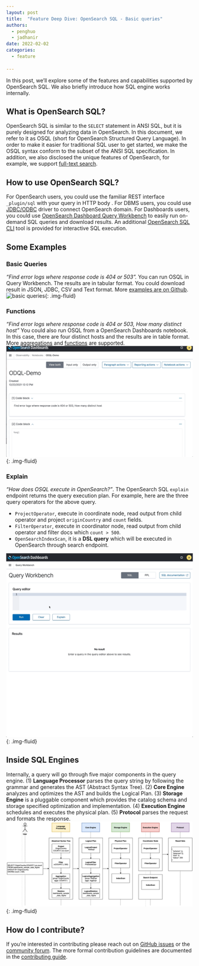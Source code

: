 ```yaml
---
layout: post
title:  "Feature Deep Dive: OpenSearch SQL - Basic queries"
authors: 
  - penghuo
  - jadhanir
date: 2022-02-02
categories: 
  - feature

---
```


In this post, we’ll explore some of the features and capabilities supported by OpenSearch SQL. We also briefly introduce how SQL engine works internally.

## What is OpenSearch SQL?

OpenSearch SQL is similar to the `SELECT` statement in ANSI SQL, but it is purely designed for analyzing data in OpenSearch. In this document, we refer to it as OSQL (short for OpenSearch Structured Query Language). In order to make it easier for traditional SQL user to get started, we make the OSQL syntax conform to the subset of the ANSI SQL specification. In addition, we also disclosed the unique features of OpenSearch, for example, we support [full-text search](https://github.com/opensearch-project/sql/blob/main/docs/user/dql/functions.rst#match).

## How to use OpenSearch SQL?

For OpenSearch users, you could use the familiar REST interface `_plugin/sql` with your query in HTTP body . 
For DBMS users, you could use [JDBC/ODBC](https://opensearch.org/downloads.html#drivers) driver to connect OpenSearch domain.
For Dashboards users, you could use [OpenSearch Dashboard Query Workbench](https://opensearch.org/docs/latest/search-plugins/sql/workbench/) to easily run on-demand SQL queries and download results.
An additional [OpenSearch SQL CLI](https://pypi.org/project/opensearchsql/) tool is provided for interactive SQL execution.

## Some Examples

### Basic Queries

*“Find error logs where response code is 404 or 503”.* 
You can run OSQL in Query Workbench. The results are in tabular format. You could download result in JSON, JDBC, CSV and Text format. More [examples are on Github](https://github.com/opensearch-project/sql/blob/main/docs/user/interfaces/protocol.rst).
![basic queries](/assets/media/blog-images/2022-01-30-opensearch-sql-basic-queries/basic_queries.gif){: .img-fluid}
### Functions

*“Find error logs where response code is 404 or 503, How many distinct host”* 
You could also run OSQL from a OpenSearch Dashboards notebook. In this case, there are four distinct hosts and the results are in table format. More [aggregations](https://github.com/opensearch-project/sql/blob/main/docs/user/dql/aggregations.rst) and [functions](https://github.com/opensearch-project/sql/blob/main/docs/user/dql/functions.rst) are supported.
![functions](/assets/media/blog-images/2022-01-30-opensearch-sql-basic-queries/functions.gif){: .img-fluid}
### Explain

*“How does OSQL execute in OpenSearch?”*. The OpenSearch SQL `explain` endpoint returns the query execution plan. For example, here are the three query operators for the above query.

* `ProjectOperator`, execute in coordinate node, read output from child operator and project `originCountry` and `count` fields.
* `FilterOperator`, execute in coordinator node, read output from child operator and filter docs which `count > 500`.
* `OpenSearchIndexScan`, it is a **DSL query** which will be executed in OpenSearch through search endpoint.

![explain](/assets/media/blog-images/2022-01-30-opensearch-sql-basic-queries/explain.gif){: .img-fluid}
## Inside SQL Engines

Internally, a query will go through five major components in the query engine. (1) **Language Processor** parses the query string by following the grammar and generates the AST (Abstract Syntax Tree). (2) **Core Engine** analyzes and optimizes the AST and builds the Logical Plan. (3) **Storage Engine** is a pluggable component which provides the catalog schema and storage specified optimization and implementation. (4) **Execution Engine** schedules and executes the physical plan. (5) **Protocol** parses the request and formats the response. 
![architecture](/assets/media/blog-images/2022-01-30-opensearch-sql-basic-queries/architecture.png){: .img-fluid}
## How do I contribute?

If you’re interested in contributing please reach out on [GitHub issues](https://github.com/opensearch-project/sql/issues) or the [community forum](https://discuss.opendistrocommunity.dev/). The more formal contribution guidelines are documented in the [contributing guide](https://github.com/opensearch-project/sql/blob/main/CONTRIBUTING.md).

